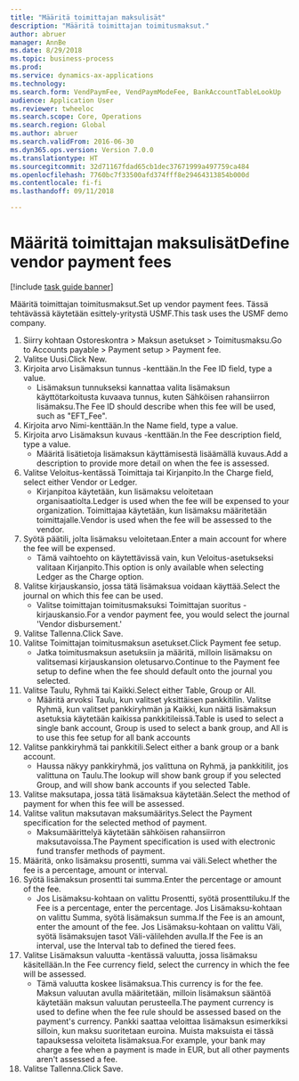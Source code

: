 ```yaml
--- 
title: "Määritä toimittajan maksulisät"
description: "Määritä toimittajan toimitusmaksut."
author: abruer
manager: AnnBe
ms.date: 8/29/2018
ms.topic: business-process
ms.prod: 
ms.service: dynamics-ax-applications
ms.technology: 
ms.search.form: VendPaymFee, VendPaymModeFee, BankAccountTableLookUp
audience: Application User
ms.reviewer: twheeloc
ms.search.scope: Core, Operations
ms.search.region: Global
ms.author: abruer
ms.search.validFrom: 2016-06-30
ms.dyn365.ops.version: Version 7.0.0
ms.translationtype: HT
ms.sourcegitcommit: 32d71167fdad65cb1dec37671999a497759ca484
ms.openlocfilehash: 7760bc7f33500afd374fff8e29464313854b000d
ms.contentlocale: fi-fi
ms.lasthandoff: 09/11/2018

---
```

# <a name="define-vendor-payment-fees"></a><span data-ttu-id="a35b2-103">Määritä toimittajan maksulisät</span><span class="sxs-lookup"><span data-stu-id="a35b2-103">Define vendor payment fees</span></span>

[!include [task guide banner](../../includes/task-guide-banner.md)]

<span data-ttu-id="a35b2-104">Määritä toimittajan toimitusmaksut.</span><span class="sxs-lookup"><span data-stu-id="a35b2-104">Set up vendor payment fees.</span></span> <span data-ttu-id="a35b2-105">Tässä tehtävässä käytetään esittely-yritystä USMF.</span><span class="sxs-lookup"><span data-stu-id="a35b2-105">This task uses the USMF demo company.</span></span>

1. <span data-ttu-id="a35b2-106">Siirry kohtaan Ostoreskontra > Maksun asetukset > Toimitusmaksu.</span><span class="sxs-lookup"><span data-stu-id="a35b2-106">Go to Accounts payable > Payment setup > Payment fee.</span></span>
2. <span data-ttu-id="a35b2-107">Valitse Uusi.</span><span class="sxs-lookup"><span data-stu-id="a35b2-107">Click New.</span></span>
3. <span data-ttu-id="a35b2-108">Kirjoita arvo Lisämaksun tunnus -kenttään.</span><span class="sxs-lookup"><span data-stu-id="a35b2-108">In the Fee ID field, type a value.</span></span>
    * <span data-ttu-id="a35b2-109">Lisämaksun tunnukseksi kannattaa valita lisämaksun käyttötarkoitusta kuvaava tunnus, kuten Sähköisen rahansiirron lisämaksu.</span><span class="sxs-lookup"><span data-stu-id="a35b2-109">The Fee ID should describe when this fee will be used, such as "EFT_Fee".</span></span>  
4. <span data-ttu-id="a35b2-110">Kirjoita arvo Nimi-kenttään.</span><span class="sxs-lookup"><span data-stu-id="a35b2-110">In the Name field, type a value.</span></span>
5. <span data-ttu-id="a35b2-111">Kirjoita arvo Lisämaksun kuvaus -kenttään.</span><span class="sxs-lookup"><span data-stu-id="a35b2-111">In the Fee description field, type a value.</span></span>
    * <span data-ttu-id="a35b2-112">Määritä lisätietoja lisämaksun käyttämisestä lisäämällä kuvaus.</span><span class="sxs-lookup"><span data-stu-id="a35b2-112">Add a description to provide more detail on when the fee is assessed.</span></span>  
6. <span data-ttu-id="a35b2-113">Valitse Veloitus-kentässä Toimittaja tai Kirjanpito.</span><span class="sxs-lookup"><span data-stu-id="a35b2-113">In the Charge field, select either Vendor or Ledger.</span></span>
    * <span data-ttu-id="a35b2-114">Kirjanpitoa käytetään, kun lisämaksu veloitetaan organisaatiolta.</span><span class="sxs-lookup"><span data-stu-id="a35b2-114">Ledger is used when the fee will be expensed to your organization.</span></span>  <span data-ttu-id="a35b2-115">Toimittajaa käytetään, kun lisämaksu määritetään toimittajalle.</span><span class="sxs-lookup"><span data-stu-id="a35b2-115">Vendor is used when the fee will be assessed to the vendor.</span></span>  
7. <span data-ttu-id="a35b2-116">Syötä päätili, jolta lisämaksu veloitetaan.</span><span class="sxs-lookup"><span data-stu-id="a35b2-116">Enter a main account for where the fee will be expensed.</span></span>
    * <span data-ttu-id="a35b2-117">Tämä vaihtoehto on käytettävissä vain, kun Veloitus-asetukseksi valitaan Kirjanpito.</span><span class="sxs-lookup"><span data-stu-id="a35b2-117">This option is only available when selecting Ledger as the Charge option.</span></span>  
8. <span data-ttu-id="a35b2-118">Valitse kirjauskansio, jossa tätä lisämaksua voidaan käyttää.</span><span class="sxs-lookup"><span data-stu-id="a35b2-118">Select the journal on which this fee can be used.</span></span> 
    * <span data-ttu-id="a35b2-119">Valitse toimittajan toimitusmaksuksi Toimittajan suoritus -kirjauskansio.</span><span class="sxs-lookup"><span data-stu-id="a35b2-119">For a vendor payment fee, you would select the journal 'Vendor disbursement.'</span></span>  
9. <span data-ttu-id="a35b2-120">Valitse Tallenna.</span><span class="sxs-lookup"><span data-stu-id="a35b2-120">Click Save.</span></span>
10. <span data-ttu-id="a35b2-121">Valitse Toimittajan toimitusmaksun asetukset.</span><span class="sxs-lookup"><span data-stu-id="a35b2-121">Click Payment fee setup.</span></span>
    * <span data-ttu-id="a35b2-122">Jatka toimitusmaksun asetuksiin ja määritä, milloin lisämaksu on valitsemasi kirjauskansion oletusarvo.</span><span class="sxs-lookup"><span data-stu-id="a35b2-122">Continue to the Payment fee setup to define when the fee should default onto the journal you selected.</span></span>  
11. <span data-ttu-id="a35b2-123">Valitse Taulu, Ryhmä tai Kaikki.</span><span class="sxs-lookup"><span data-stu-id="a35b2-123">Select either Table, Group or All.</span></span>
    * <span data-ttu-id="a35b2-124">Määritä arvoksi Taulu, kun valitset yksittäisen pankkitilin. Valitse Ryhmä, kun valitset pankkiryhmän ja Kaikki, kun näitä lisämaksun asetuksia käytetään kaikissa pankkitileissä.</span><span class="sxs-lookup"><span data-stu-id="a35b2-124">Table is used to select a single bank account, Group is used to select a bank group, and All is to use this fee setup for all bank accounts</span></span>  
12. <span data-ttu-id="a35b2-125">Valitse pankkiryhmä tai pankkitili.</span><span class="sxs-lookup"><span data-stu-id="a35b2-125">Select either a bank group or a bank account.</span></span>
    * <span data-ttu-id="a35b2-126">Haussa näkyy pankkiryhmä, jos valittuna on Ryhmä, ja pankkitilit, jos valittuna on Taulu.</span><span class="sxs-lookup"><span data-stu-id="a35b2-126">The lookup will show bank group if you selected Group, and will show bank accounts if you selected Table.</span></span>  
13. <span data-ttu-id="a35b2-127">Valitse maksutapa, jossa tätä lisämaksua käytetään.</span><span class="sxs-lookup"><span data-stu-id="a35b2-127">Select the method of payment for when this fee will be assessed.</span></span>
14. <span data-ttu-id="a35b2-128">Valitse valitun maksutavan maksumääritys.</span><span class="sxs-lookup"><span data-stu-id="a35b2-128">Select the Payment specification for the selected method of payment.</span></span>
    * <span data-ttu-id="a35b2-129">Maksumäärittelyä käytetään sähköisen rahansiirron maksutavoissa.</span><span class="sxs-lookup"><span data-stu-id="a35b2-129">The Payment specification is used with electronic fund transfer methods of payment.</span></span>  
15. <span data-ttu-id="a35b2-130">Määritä, onko lisämaksu prosentti, summa vai väli.</span><span class="sxs-lookup"><span data-stu-id="a35b2-130">Select whether the fee is a percentage, amount or interval.</span></span>
16. <span data-ttu-id="a35b2-131">Syötä lisämaksun prosentti tai summa.</span><span class="sxs-lookup"><span data-stu-id="a35b2-131">Enter the percentage or amount of the fee.</span></span>
    * <span data-ttu-id="a35b2-132">Jos Lisämaksu-kohtaan on valittu Prosentti, syötä prosenttiluku.</span><span class="sxs-lookup"><span data-stu-id="a35b2-132">If the Fee is a percentage, enter the percentage.</span></span> <span data-ttu-id="a35b2-133">Jos Lisämaksu-kohtaan on valittu Summa, syötä lisämaksun summa.</span><span class="sxs-lookup"><span data-stu-id="a35b2-133">If the Fee is an amount, enter the amount of the fee.</span></span> <span data-ttu-id="a35b2-134">Jos Lisämaksu-kohtaan on valittu Väli, syötä lisämaksujen tasot Väli-välilehden avulla.</span><span class="sxs-lookup"><span data-stu-id="a35b2-134">If the Fee is an interval, use the Interval tab to defined the tiered fees.</span></span>  
17. <span data-ttu-id="a35b2-135">Valitse Lisämaksun valuutta -kentässä valuutta, jossa lisämaksu käsitellään.</span><span class="sxs-lookup"><span data-stu-id="a35b2-135">In the Fee currency field, select the currency in which the fee will be assessed.</span></span>
    * <span data-ttu-id="a35b2-136">Tämä valuutta koskee lisämaksua.</span><span class="sxs-lookup"><span data-stu-id="a35b2-136">This currency is for the fee.</span></span> <span data-ttu-id="a35b2-137">Maksun valuutan avulla määritetään, milloin lisämaksun sääntöä käytetään maksun valuutan perusteella.</span><span class="sxs-lookup"><span data-stu-id="a35b2-137">The payment currency is used to define when the fee rule should be assessed based on the payment's currency.</span></span> <span data-ttu-id="a35b2-138">Pankki saattaa veloittaa lisämaksun esimerkiksi silloin, kun maksu suoritetaan euroina. Muista maksuista ei tässä tapauksessa veloiteta lisämaksua.</span><span class="sxs-lookup"><span data-stu-id="a35b2-138">For example, your bank may charge a fee when a payment is made in EUR, but all other payments aren't assessed a fee.</span></span>  
18. <span data-ttu-id="a35b2-139">Valitse Tallenna.</span><span class="sxs-lookup"><span data-stu-id="a35b2-139">Click Save.</span></span>


